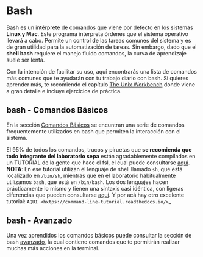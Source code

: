 Bash
====

Bash es un intérprete de comandos que viene por defecto en los sistemas **Linux y Mac**.  Este programa interpreta órdenes que el sistema operativo llevará a cabo. Permite un control de las tareas comunes del sistema y es de gran utilidad para la automatización de tareas.  Sin embargo, dado que el **shell bash** requiere el manejo fluido comandos, la curva de aprendizaje suele ser lenta.


Con la intención de facilitar su uso, aquí encontrarás una lista de comandos más comunes que te ayudarán con tu trabajo diario con bash. Si quieres aprender más, te recomiendo el capítulo [The Unix Workbench](https://seankross.com/the-unix-workbench/command-line-basics.html) donde viene a gran detalle e incluye ejercicios de práctica. 


## bash - Comandos Básicos ##

En la sección [Comandos Básicos](./Bash_Comandos-Basicos) se encuntran una serie de comandos frequentemente utilizados en 
bash que permiten la interacción con el sistema.

El 95% de todos los comandos, trucos y piruetas que **se recomienda que todo integrante del laboratorio sepa** están 
agradablemente compilados en un TUTORIAL de la gente que hace el fsl, el cual puede consultarse 
[aquí](https://open.win.ox.ac.uk/pages/fslcourse/lectures/scripting/all.htm). **NOTA**: En ese tutorial utilizan el 
lenguaje de shell llamado `sh`, que está localizado en `/bin/sh`, mientras que en el laboratorio habitualmente 
utilizamos `bash`, que está en `/bin/bash`. Los dos lenguajes hacen prácticamente lo mismo y tienen una sintaxis casi 
idéntica, con ligeras diferencias que pueden consultarse 
[aquí](https://superuser.com/questions/125728/what-is-the-difference-between-bash-and-sh.). Y por acá hay otro excelente 
tutorial: `AQUI <hxtps://command-line-tutorial.readthedocs.io/>`_


## bash - Avanzado 

Una vez aprendidos los comandos básicos puede consultar la sección de bash [avanzado](./Bash_Avanzado), la cual contiene 
comandos que te  permitirán realizar muchas más acciones en la terminal.
